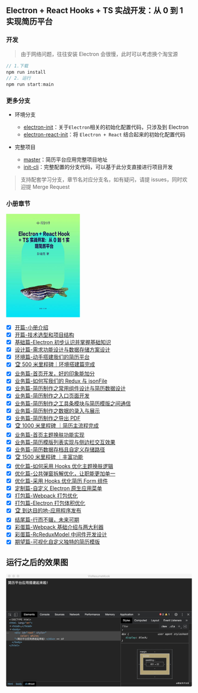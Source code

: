 ## Electron + React Hooks + TS 实战开发：从 0 到 1 实现简历平台

### 开发

> 由于网络问题，往往安装 Electron 会很慢，此时可以考虑换个淘宝源

```js
// 1.下载
npm run install
// 2. 运行
npm run start:main
```

### 更多分支

- 环境分支

  - [electron-init](https://github.com/PDKSophia/visResumeMook/tree/electron-init)：关于`Electron`相关的初始化配置代码，只涉及到 Electron
  - [electron-react-init](https://github.com/PDKSophia/visResumeMook/tree/electron-react-init)：将 `Electron + React` 结合起来的初始化配置代码

- 完整项目
  - [master](https://github.com/PDKSophia/visResumeMook)：简历平台应用完整项目地址
  - [init-cli](https://github.com/PDKSophia/visResumeMook/tree/init-cli)：完整配置的分支代码，可以基于此分支直接进行项目开发

> 支持配套学习分支，章节名对应分支名，如有疑问，请提 issues，同时欢迎提 Merge Request

### 小册章节

<img src="./cover.jpg" width=200 />

- [x] [开篇-小册介绍](https://juejin.cn/book/6950646725295996940)
- [x] [开篇-技术选型和项目结构](https://juejin.cn/book/6950646725295996940/section/6962895331667230727)
- [x] [基础篇-Electron 初步认识并掌握基础知识](https://juejin.cn/book/6950646725295996940/section/6961585436967829516)
- [x] [设计篇-需求功能设计与数据存储方案设计](https://juejin.cn/book/6950646725295996940/section/6962435230061821952)
- [x] [环境篇-动手搭建我们的简历平台](https://juejin.cn/book/6950646725295996940/section/6961586491285831720)
- [x] [🏆 500 米里程碑｜环境搭建篇完成](https://juejin.cn/book/6950646725295996940/section/6962898545577820198)
- [x] [业务篇-首页开发，好的印象能加分](https://juejin.cn/book/6950646725295996940/section/6962938228357726241)
- [x] [业务篇-如何写我们的 Redux 与 jsonFile](https://juejin.cn/book/6950646725295996940/section/6962906314565484551)
- [x] [业务篇-简历制作之常用组件设计与简历数据设计](https://juejin.cn/book/6950646725295996940/section/6962895451875966989)
- [x] [业务篇-简历制作之入口页面开发](https://juejin.cn/book/6950646725295996940/section/6964550757375246366)
- [x] [业务篇-简历制作之工具条模块与简历模版之间通信](https://juejin.cn/book/6950646725295996940/section/6965876539833450503)
- [x] [业务篇-简历制作之数据的录入与展示](https://juejin.cn/book/6950646725295996940/section/6962940365221396511)
- [x] [业务篇-简历制作之导出 PDF](https://juejin.cn/book/6950646725295996940/section/6962940108383191048)
- [x] [🏆 1000 米里程碑 ｜简历主流程完成](https://juejin.cn/book/6950646725295996940/section/6962940484008280077)
- [x] [业务篇-首页主题换肤功能实现](https://juejin.cn/book/6950646725295996940/section/6962761759404851239)
- [x] [业务篇-简历模版列表实现与侧边栏交互效果](https://juejin.cn/book/6950646725295996940/section/6962940426999300109)
- [x] [业务篇-简历数据存档且自定义存储路径](https://juejin.cn/book/6950646725295996940/section/6962940676258398222)
- [x] [🏆 1500 米里程碑 ｜丰富功能](https://juejin.cn/book/6950646725295996940/section/6962939774650810380)
- [x] [优化篇-如何采用 Hooks 优化主题换肤逻辑](https://juejin.cn/book/6950646725295996940/section/6962940589528580132)
- [x] [优化篇-公共弹窗拆解优化，让职能更加单一](https://juejin.cn/book/6950646725295996940/section/6962941125426413599)
- [x] [优化篇-采用 Hooks 优化简历 Form 组件](https://juejin.cn/book/6950646725295996940/section/6962941213401939998)
- [x] [定制篇-自定义 Electron 原生应用菜单](https://juejin.cn/book/6950646725295996940/section/6962938070312157184)
- [x] [打包篇-Webpack 打包优化](https://juejin.cn/book/6950646725295996940/section/6962941321325576226)
- [x] [打包篇-Electron 打包体积优化](https://juejin.cn/book/6950646725295996940/section/6962941003858706436)
- [x] [🏆 到达目的地-应用程序发布](https://juejin.cn/book/6950646725295996940/section/6962941268389265415)
- [x] [结尾篇-行而不辍，未来可期](https://juejin.cn/book/6950646725295996940/section/6962941492159578143)
- [x] [彩蛋篇-Webpack 基础介绍与两大利器](https://juejin.cn/book/6950646725295996940/section/6962895331730620423)
- [x] [彩蛋篇-RcReduxModel 中间件开发设计](https://juejin.cn/book/6950646725295996940/section/6953057493043904549)
- [x] [期望篇-可视化自定义独特的简历模版](https://juejin.cn/editor/book/6950646725295996940/section/6953057711445671943)

## 运行之后的效果图

<img src="./phone.png"  />
